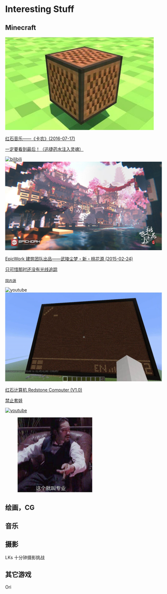 # Interesting Stuff

<!-- TODO 卡片样式 -->

<link rel="stylesheet" href="/notes/card.css">

## Minecraft

<div class="cards">

<a href="https://www.bilibili.com/video/BV11s411y7QE" class="card" target="_blank">
  <img src="./imgs/interesting/mc-canon.jpg" alt="">
  <div>
    <p class="title">红石音乐——《卡农》(2016-07-17)</p>
    <p>一定要看到最后！（迅捷药水注入灵魂）</p>
  </div>
  <img src="/notes/imgs/bilibili-logo.png" alt="bilibili" class="logo no-zoom" style="max-height: 20px">
</a>

<a href="https://youtu.be/cgdUfGsTujs" class="card" target="_blank">
  <img src="./imgs/interesting/mc-the-peach-blossom-spring.jpg" alt="">
  <div>
    <p class="title">EpicWork 建筑团队出品——武陵尘梦・新・桃花源 (2015-02-24)</p>
    <p>只可惜那时还没有<a href="https://www.minecraft.net/zh-hans/article/minecraft-ray-tracing-windows-10-launch-today" target="_blank" rel="noopener noreferrer" class="outbound">光线追踪</a></p>
    <p><sub><a href="https://www.bilibili.com/video/BV1vx411A7ou" target="_blank" rel="noopener noreferrer" class="outbound smaller">国内源</a></sub></p>
  </div>
  <img src="/notes/imgs/youtube-logo.png" alt="youtube" class="logo no-zoom">
</a>

<a href="https://youtu.be/0xkYXbgiNxY" class="card" target="_blank">
  <img src="./imgs/interesting/mc-redstone-computer.jpg" alt="">
  <div>
    <p class="title">红石计算机 Redstone Computer (V1.0)</p>
    <p>禁止套娃</p>
  </div>
  <img src="/notes/imgs/youtube-logo.png" alt="youtube" class="logo no-zoom">
</a>

</div>

<figure>
    <img src="./imgs/interesting/professional.jpg" alt="" class="no-zoom" width="240">
</figure>

## 绘画，CG

## 音乐

## 摄影

LKs 十分钟摄影挑战

## 其它游戏

Ori

